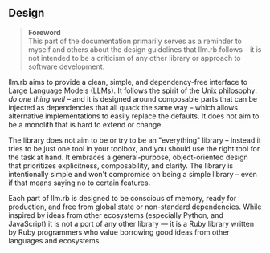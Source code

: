## Design

> **Foreword** <br>
> This part of the documentation primarily serves as a reminder to myself
> and others about the design guidelines that llm.rb follows &ndash; it is
> not intended to be a criticism of any other library or approach to software
> development.

llm.rb aims to provide a clean, simple, and dependency-free interface to
Large Language Models (LLMs). It follows the spirit of the Unix philosophy:
_do one thing well_ &ndash; and it is designed around composable parts
that can be injected as dependencies that all quack the same way &ndash;
which allows alternative implementations to easily replace the defaults.
It does not aim to be a monolith that is hard to extend or change.

The library does not aim to be or try to be an "everything" library &ndash;
instead it tries to be just one tool in your toolbox, and you should use
the right tool for the task at hand. It embraces a general-purpose,
object-oriented design that prioritizes explicitness, composability,
and clarity. The library is intentionally simple and won't compromise
on being a simple library &ndash; even if that means saying no to certain features.

Each part of llm.rb is designed to be conscious of memory, ready for production,
and free from global state or non-standard dependencies. While inspired by ideas
from other ecosystems (especially Python, and JavaScript) it is not a port of
any other library — it is a Ruby library written by Ruby programmers who value
borrowing good ideas from other languages and ecosystems.
